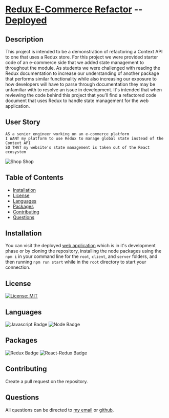 # [Redux E-Commerce Refactor](https://github.com/SmithBWare89/Redux-E-Commerce-Refactor) -- [Deployed](https://redux-ecommerce-refactor.herokuapp.com/)

## Description
This project is intended to be a demonstration of refactoring a Context API to one that uses a Redux store. For this project we were provided starter code of an e-commerce side that we added state management to throughout the module. As students we were challenged with reading the Redux documentation to increase our understanding of another package that performs similar functionality while also increasing our exposure to how developers will have to parse through documentation they may be unfamiliar with to resolve an issue in development. It's intended that when reviewing the code behind this project that you'll find a refactored code document that uses Redux to handle state management for the web application.

## User Story
```
AS a senior engineer working on an e-commerce platform
I WANT my platform to use Redux to manage global state instead of the Context API
SO THAT my website's state management is taken out of the React ecosystem
```

![Shop Shop](./Shop-Shop.gif)

## Table of Contents
* [Installation](#installation)
* [License](#license)
* [Languages](#languages)
* [Packages](#packages)
* [Contributing](#contributing)
* [Questions](#questions)

## Installation
You can visit the deployed [web application](https://redux-ecommerce-refactor.herokuapp.com/) which is in it's development phase or by cloning the repository, installing the node packages using the `npm i` in your command line for the `root`, `client`, and `server` folders, and then running `npm run start` while in the `root` directory to start your connection.

## License
[![License: MIT](https://img.shields.io/badge/License-MIT-yellow.svg)](https://opensource.org/licenses/MIT)

## Languages
![Javascript Badge](https://img.shields.io/badge/Language-Javascript-blue)
![Node Badge](https://img.shields.io/badge/Language-Node-blue)


## Packages
![Redux Badge](https://img.shields.io/badge/Node%20Package-Redux-blue)
![React-Redux Badge](https://img.shields.io/badge/Node%20Package-React--Redux-blue)

## Contributing
Create a pull request on the repository.

## Questions
All questions can be directed to [my email](smithwrestling89@gmail.com) or [github](https://www.github.com/SmithBWare89).
  